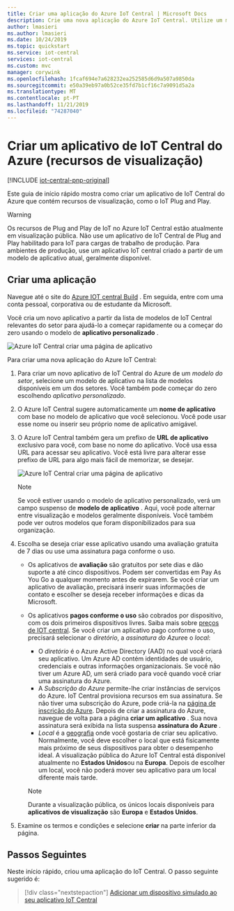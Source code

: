 ```yaml
---
title: Criar uma aplicação do Azure IoT Central | Microsoft Docs
description: Crie uma nova aplicação do Azure IoT Central. Utilize um modelo de aplicação para criar uma aplicação de avaliação ou pay as you go.
author: lmasieri
ms.author: lmasieri
ms.date: 10/24/2019
ms.topic: quickstart
ms.service: iot-central
services: iot-central
ms.custom: mvc
manager: corywink
ms.openlocfilehash: 1fcaf694e7a628232ea252585d6d9a507a9850da
ms.sourcegitcommit: e50a39eb97a0b52ce35fd7b1cf16c7a9091d5a2a
ms.translationtype: MT
ms.contentlocale: pt-PT
ms.lasthandoff: 11/21/2019
ms.locfileid: "74287040"
---
```

# <a name="create-an-azure-iot-central-application-preview-features"></a>Criar um aplicativo de IoT Central do Azure (recursos de visualização)

[!INCLUDE [iot-central-pnp-original](../../../includes/iot-central-pnp-original-note.md)]

Este guia de início rápido mostra como criar um aplicativo de IoT Central do Azure que contém recursos de visualização, como o IoT Plug and Play.

> [!WARNING]
> Os recursos de Plug and Play de IoT no Azure IoT Central estão atualmente em visualização pública. Não use um aplicativo de IoT Central de Plug and Play habilitado para IoT para cargas de trabalho de produção. Para ambientes de produção, use um aplicativo IoT central criado a partir de um modelo de aplicativo atual, geralmente disponível.

## <a name="create-an-application"></a>Criar uma aplicação

Navegue até o site do [Azure IOT central Build](https://aka.ms/iotcentral) . Em seguida, entre com uma conta pessoal, corporativa ou de estudante da Microsoft.

Você cria um novo aplicativo a partir da lista de modelos de IoT Central relevantes do setor para ajudá-lo a começar rapidamente ou a começar do zero usando o modelo de **aplicativo personalizado** .

![Azure IoT Central criar uma página de aplicativo](media/quick-deploy-iot-central/iotcentralcreate-templates-pnp.png)

Para criar uma nova aplicação do Azure IoT Central:

1. Para criar um novo aplicativo de IoT Central do Azure de um *modelo do setor*, selecione um modelo de aplicativo na lista de modelos disponíveis em um dos setores. Você também pode começar do zero escolhendo *aplicativo personalizado*.
1. O Azure IoT Central sugere automaticamente um **nome de aplicativo** com base no modelo de aplicativo que você selecionou. Você pode usar esse nome ou inserir seu próprio nome de aplicativo amigável.
1. O Azure IoT Central também gera um prefixo de **URL de aplicativo** exclusivo para você, com base no nome do aplicativo. Você usa essa URL para acessar seu aplicativo. Você está livre para alterar esse prefixo de URL para algo mais fácil de memorizar, se desejar.

    ![Azure IoT Central criar uma página de aplicativo](media/quick-deploy-iot-central/iotcentralcreate-industry-pnp.png)

    > [!NOTE]
    > Se você estiver usando o modelo de aplicativo personalizado, verá um campo suspenso de **modelo de aplicativo** . Aqui, você pode alternar entre visualização e modelos geralmente disponíveis. Você também pode ver outros modelos que foram disponibilizados para sua organização.

1. Escolha se deseja criar esse aplicativo usando uma avaliação gratuita de 7 dias ou use uma assinatura paga conforme o uso.
    - Os aplicativos de **avaliação** são gratuitos por sete dias e dão suporte a até cinco dispositivos. Podem ser convertidas em Pay As You Go a qualquer momento antes de expirarem. Se você criar um aplicativo de avaliação, precisará inserir suas informações de contato e escolher se deseja receber informações e dicas da Microsoft.
    - Os aplicativos **pagos conforme o uso** são cobrados por dispositivo, com os dois primeiros dispositivos livres. Saiba mais sobre [preços de IOT central](https://aka.ms/iotcentral-pricing). Se você criar um aplicativo pago conforme o uso, precisará selecionar o *diretório*, a *assinatura do Azure*e o *local*:
        - O *diretório* é o Azure Active Directory (AAD) no qual você criará seu aplicativo. Um Azure AD contém identidades de usuário, credenciais e outras informações organizacionais. Se você não tiver um Azure AD, um será criado para você quando você criar uma assinatura do Azure.
        - A *Subscrição do Azure* permite-lhe criar instâncias de serviços do Azure. IoT Central provisiona recursos em sua assinatura. Se não tiver uma subscrição do Azure, pode criá-la na [página de inscrição do Azure](https://aka.ms/createazuresubscription). Depois de criar a assinatura do Azure, navegue de volta para a página **criar um aplicativo** . Sua nova assinatura será exibida na lista suspensa **assinatura do Azure** .
        - *Local* é a [geografia](https://azure.microsoft.com/global-infrastructure/geographies/) onde você gostaria de criar seu aplicativo. Normalmente, você deve escolher o local que está fisicamente mais próximo de seus dispositivos para obter o desempenho ideal. A visualização pública do Azure IoT Central está disponível atualmente no **Estados Unidos**ou na **Europa**. Depois de escolher um local, você não poderá mover seu aplicativo para um local diferente mais tarde.

        > [!NOTE]
        > Durante a visualização pública, os únicos locais disponíveis para **aplicativos de visualização** são **Europa** e **Estados Unidos**.

1. Examine os termos e condições e selecione **criar** na parte inferior da página.

## <a name="next-steps"></a>Passos Seguintes

Neste início rápido, criou uma aplicação do IoT Central. O passo seguinte sugerido é:

> [!div class="nextstepaction"]
> [Adicionar um dispositivo simulado ao seu aplicativo IoT Central](./quick-create-pnp-device.md)
